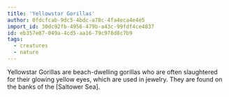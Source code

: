 ```yaml
---
title: 'Yellowstar Gorillas'
author: 0fdcfcab-9dc5-4bdc-a78c-4fa4eca4e4e5
import_id: 30dc92fb-4956-479b-a43c-99fdf4ce4837
id: eb357e87-049a-4cd5-aa16-79c978d8c7b9
tags:
  - creatures
  - nature
---
```

Yellowstar Gorillas are beach-dwelling gorillas who are often slaughtered for their glowing yellow eyes, which are used in jewelry. They are found on the banks of the [Saltower Sea].
